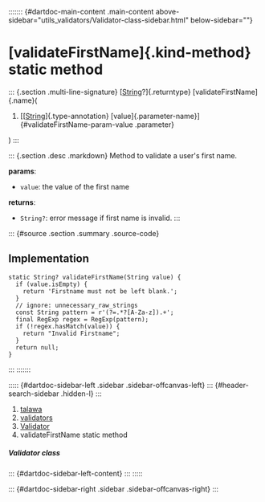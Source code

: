 ::::::: {#dartdoc-main-content .main-content above-sidebar="utils_validators/Validator-class-sidebar.html" below-sidebar=""}
<div>

# [validateFirstName]{.kind-method} static method

</div>

::: {.section .multi-line-signature}
[[String](https://api.flutter.dev/flutter/dart-core/String-class.html)?]{.returntype}
[validateFirstName]{.name}(

1.  [[[String](https://api.flutter.dev/flutter/dart-core/String-class.html)]{.type-annotation}
    [value]{.parameter-name}]{#validateFirstName-param-value .parameter}

)
:::

::: {.section .desc .markdown}
Method to validate a user\'s first name.

**params**:

-   `value`: the value of the first name

**returns**:

-   `String?`: error message if first name is invalid.
:::

::: {#source .section .summary .source-code}
## Implementation

``` language-dart
static String? validateFirstName(String value) {
  if (value.isEmpty) {
    return 'Firstname must not be left blank.';
  }
  // ignore: unnecessary_raw_strings
  const String pattern = r'(?=.*?[A-Za-z]).+';
  final RegExp regex = RegExp(pattern);
  if (!regex.hasMatch(value)) {
    return "Invalid Firstname";
  }
  return null;
}
```
:::
:::::::

::::: {#dartdoc-sidebar-left .sidebar .sidebar-offcanvas-left}
::: {#header-search-sidebar .hidden-l}
:::

1.  [talawa](../../index.html)
2.  [validators](../../utils_validators/)
3.  [Validator](../../utils_validators/Validator-class.html)
4.  validateFirstName static method

##### Validator class

::: {#dartdoc-sidebar-left-content}
:::
:::::

::: {#dartdoc-sidebar-right .sidebar .sidebar-offcanvas-right}
:::
